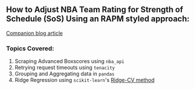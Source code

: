 ## How to Adjust NBA Team Rating for Strength of Schedule (SoS) Using an RAPM styled approach:
[Companion blog article](https://blog.sradjoker.cc/posts/nba-sosadj/)
### Topics Covered:
1. Scraping Advanced Boxscores using `nba_api`
2. Retrying request timeouts using `tenacity`
3. Grouping and Aggregating data in `pandas`
4. Ridge Regression using `scikit-learn`'s [Ridge-CV method](https://scikit-learn.org/stable/modules/generated/sklearn.linear_model.RidgeCV.html#sklearn.linear_model.RidgeCV)   